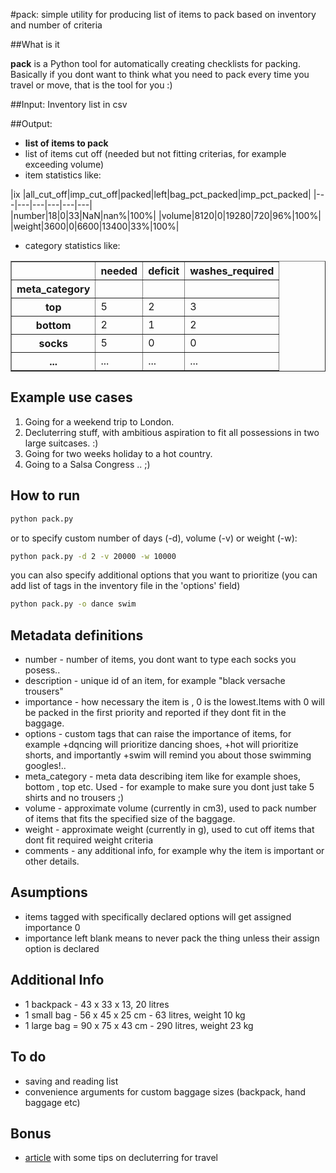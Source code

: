 #pack: simple utility for producing list of items to pack based on inventory and number of criteria


##What is it

**pack** is a Python tool for automatically creating checklists for packing. 
Basically if you dont want to think what you need to pack every time you travel or move, that is the tool for you :)

##Input:
Inventory list in csv

##Output:
- **list of items to pack**
- list of items cut off (needed but not fitting criterias, for example exceeding volume)
- item statistics like:


|ix |all_cut_off|imp_cut_off|packed|left|bag_pct_packed|imp_pct_packed|
|---|---|---|---|---|---|                                                                           
|number|18|0|33|NaN|nan%|100%|
|volume|8120|0|19280|720|96%|100%|
|weight|3600|0|6600|13400|33%|100%|


- category statistics like:


<table border="1" class="dataframe">
  <thead>
    <tr style="text-align: right;">
      <th></th>
      <th>needed</th>
      <th>deficit</th>
      <th>washes_required</th>
    </tr>
    <tr>
      <th>meta_category</th>
      <th></th>
      <th></th>
      <th></th>
    </tr>
  </thead>
  <tbody>
    <tr>
      <th>top</th>
      <td> 5</td>
      <td> 2</td>
      <td>  3</td>
    </tr>
    <tr>
      <th>bottom</th>
      <td> 2</td>
      <td> 1</td>
      <td>  2</td>
    </tr>
    <tr>
      <th>socks</th>
      <td> 5</td>
      <td> 0</td>
      <td>  0</td>
    </tr>
    <tr>
      <th>...</th>
      <td> ...</td>
      <td> ...</td>
      <td> ...</td>
    </tr>
  </tbody>
</table>



## Example use cases

1. Going for a weekend trip to London.
2. Decluterring stuff, with ambitious aspiration to fit all possessions in two large suitcases. :) 
3. Going for two weeks holiday to a hot country.
4. Going to a Salsa Congress .. ;)


## How to run

```sh
python pack.py
```

or to specify custom number of days (-d), volume (-v) or weight (-w):

```sh
python pack.py -d 2 -v 20000 -w 10000
```

you can also specify additional options that you want to prioritize (you can add list of tags in the inventory file in the 'options' field)

```sh
python pack.py -o dance swim
```


## Metadata definitions

- number - number of items, you dont want to type each socks you posess..
- description - unique id of an item, for example "black versache trousers"
- importance - how necessary the item is , 0 is the lowest.Items with 0 will be packed in the first priority and reported if they dont fit in the baggage.
- options - custom tags that can raise the importance of items, for example +dqncing will prioritize dancing shoes, +hot will prioritize shorts, and importantly +swim will remind you about those swimming googles!..
- meta_category - meta data describing item like for example shoes, bottom , top etc. Used - for example to make sure you dont just take 5 shirts and no trousers ;)
- volume - approximate volume (currently in cm3), used to pack number of items that fits the specified size of the baggage.
- weight - approximate weight (currently in g), used to cut off items that dont fit required weight criteria
- comments - any additional info, for example why the item is important or other details.

## Asumptions

- items tagged with specifically declared options will get assigned importance 0
- importance left blank means to never pack the thing unless their assign option is declared


## Additional Info

- 1 backpack - 43 x 33 x 13, 20 litres
- 1 small bag - 56 x 45 x 25 cm - 63 litres, weight 10 kg
- 1 large bag = 90 x 75 x 43 cm - 290 litres, weight 23 kg


## To do

- saving and reading list
- convenience arguments for custom baggage sizes (backpack, hand baggage etc)


## Bonus

* [article](http://foodandphotosrtw.com/2015/03/23/declutter-apartment/) with some tips on decluterring for travel




